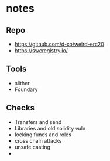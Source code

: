 # notes


## Repo


- https://github.com/d-xo/weird-erc20
- https://swcregistry.io/



## Tools

- slither
- Foundary


## Checks

- Transfers and send
- Libraries and old solidity vuln
- locking funds and roles
- cross chain attacks
- unsafe casting
- 
